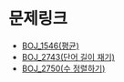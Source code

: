 # 문제링크

- [BOJ_1546(평균)](https://www.acmicpc.net/problem/1546)
- [BOJ_2743(단어 길이 재기)](https://www.acmicpc.net/problem/2743)
- [BOJ_2750(수 정렬하기)](https://www.acmicpc.net/problem/2750)